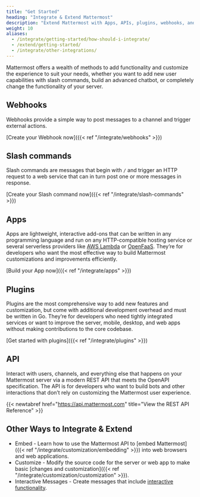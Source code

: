 ```yaml
---
title: "Get Started"
heading: "Integrate & Extend Mattermost"
description: "Extend Mattermost with Apps, APIs, plugins, webhooks, and more."
weight: 10
aliases: 
  - /integrate/getting-started/how-should-i-integrate/
  - /extend/getting-started/
  - /integrate/other-integrations/
---
```

Mattermost offers a wealth of methods to add functionality and customize the experience to suit your needs, whether you want to add new user capabilities with slash commands, build an advanced chatbot, or completely change the functionality of your server.

## Webhooks

Webhooks provide a simple way to post messages to a channel and trigger external actions.

[Create your Webhook now]({{< ref "/integrate/webhooks" >}})

## Slash commands

Slash commands are messages that begin with `/` and trigger an HTTP request to a web service that can in turn post one or more messages in response.

[Create your Slash command now]({{< ref "/integrate/slash-commands" >}})

## Apps

Apps are lightweight, interactive add-ons that can be written in any programming
language and run on any HTTP-compatible hosting service or several serverless
providers like [AWS Lambda](https://aws.amazon.com/lambda/) or
[OpenFaaS](https://www.openfaas.com/). They’re for developers who want the most
effective way to build Mattermost customizations and improvements efficiently.

[Build your App now]({{< ref "/integrate/apps" >}})

## Plugins

Plugins are the most comprehensive way to add new features and customization, but come with additional development overhead and must be written in Go. They’re for developers who need tightly integrated services or want to improve the server, mobile, desktop, and web apps without making contributions to the core codebase.

[Get started with plugins]({{< ref "/integrate/plugins" >}})

## API

Interact with users, channels, and everything else that happens on your Mattermost server via a modern REST API that meets the OpenAPI specification. The API is for developers who want to build bots and other interactions that don’t rely on customizing the Mattermost user experience.

{{< newtabref href="https://api.mattermost.com" title="View the REST API Reference" >}}<br/>

## Other Ways to Integrate & Extend

* Embed - Learn how to use the Mattermost API to [embed Mattermost]({{< ref "/integrate/customization/embedding" >}}) into web browsers and web applications.
* Customize - Modify the source code for the server or web app to make basic [changes and customization]({{< ref "/integrate/customization/customization" >}}).
* Interactive Messages - Create messages that include [interactive functionality](https://docs.mattermost.com/developer/interactive-messages.html).

